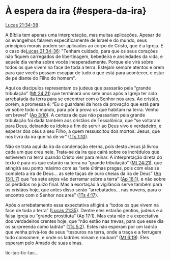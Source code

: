 # **À espera da ira** {#espera-da-ira}

[Lucas 21:34-38](http://bibliaonline.com.br/acf/lc/21/34-38)

A Bíblia tem apenas uma interpretação, mas muitas aplicações. Apesar de os evangelhos falarem especificamente de Israel e do mundo, seus princípios morais podem ser aplicados ao corpo de Cristo, que é a Igreja. É o caso de[Lucas 21:34-36](http://bibliaonline.com.br/acf/lc/21/34-36): &quot;Tenham cuidado, para que os seus corações não fiquem carregados de libertinagem, bebedeira e ansiedades da vida, e aquele dia venha sobre vocês inesperadamente. Porque ele virá sobre todos os que vivem na face de toda a terra. Estejam sempre atentos e orem para que vocês possam escapar de tudo o que está para acontecer, e estar de pé diante do Filho do homem&quot;.

Aqui os discípulos representam os judeus que passarão pela “grande tribulação” ([Mt 24:21](http://bibliaonline.com.br/acf/mt/24/21)) que terminará uns sete anos após a Igreja ter sido arrebatada da terra para se encontrar com o Senhor nos ares. Ao cristão, porém, a promessa é: “Eu o guardarei da hora da provação que está para vir sobre todo o mundo, para pôr à prova os que habitam na terra. Venho em breve!” ([Ap 3:10](http://bibliaonline.com.br/acf/ap/3/10)). A certeza de que não passariam pela grande tribulação foi dada também aos cristãos de Tessalônica, que “se voltaram para Deus, deixando os ídolos a fim de servir ao Deus vivo e verdadeiro, e esperar dos céus a seu Filho, a quem ressuscitou dos mortos: Jesus, que nos livra da ira que há de vir” ([1Ts 1:10](http://bibliaonline.com.br/acf/1ts/1/10)).

Não se trata aqui da ira da condenação eterna, pois desta Jesus já livrou cada um que creu nele. Trata-se da ira que cairá sobre os incrédulos que estiverem na terra quando Cristo vier para reinar. A interpretação direta do texto é para os que estarão na terra na “grande tribulação” ([Mt 24:21](http://bibliaonline.com.br/acf/mt/24/21)), que atingirá seu ponto máximo com as “sete últimas pragas, pois com elas se completa a ira de Deus... as sete taças de ouro cheias da ira de Deus” ([Ap 15:1, 7](http://bibliaonline.com.br/acf/ap/15/1-7)) que “os sete anjos vão derramar sobre a terra” ([Ap 16:1](http://bibliaonline.com.br/acf/ap/16/1)), e não sobre os perdidos no juízo final. Mas a exortação à vigilância serve também para os cristãos hoje, que antes disso serão “arrebatados... nas nuvens, para o encontro com o Senhor nos ares” ([1Ts 4:17](http://bibliaonline.com.br/acf/1ts/4/17)).

Após o arrebatamento essa expectativa afligirá a “todos os que vivem na face de toda a terra” ([Lucas 21:35](http://bibliaonline.com.br/acf/lc/21/35)). Dentre eles estarão gentios, judeus e a falsa igreja ou “grande prostituta” ([Ap 17:1](http://bibliaonline.com.br/acf/ap/17/1)). Mas esta não é a expectativa dos verdadeiros crentes hoje, que “não estão nas trevas, para que esse dia os surpreenda como ladrão” ([1Ts 5:2](http://bibliaonline.com.br/acf/1ts/5/2)). Estes não esperam por um ladrão que venha privá-los de seus “tesouros na terra, onde a traça e a ferrugem tudo consomem, e onde os ladrões minam e roubam” ([Mt 6:19](http://bibliaonline.com.br/acf/mt/6/19)). Eles esperam pelo Amado de suas almas.

tic-tac-tic-tac...